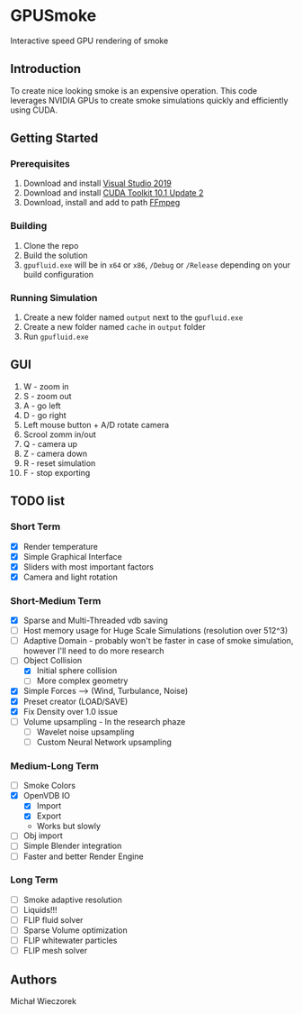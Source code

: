 # GPUSmoke

Interactive speed GPU rendering of smoke

## Introduction

To create nice looking smoke is an expensive operation. 
This code leverages NVIDIA GPUs to create smoke simulations quickly and efficiently using CUDA.

## Getting Started

### Prerequisites

1. Download and install [Visual Studio 2019](https://visualstudio.microsoft.com/vs/)
2. Download and install [CUDA Toolkit 10.1 Update 2](https://developer.nvidia.com/cuda-10.1-download-archive-update2)
3. Download, install and add to path [FFmpeg](https://www.ffmpeg.org/download.html)

### Building

1. Clone the repo
2. Build the solution
3. `gpufluid.exe` will be in `x64` or `x86`, `/Debug` or `/Release` depending on your build configuration

### Running Simulation
1. Create a new folder named `output` next to the `gpufluid.exe`
2. Create a new folder named `cache` in `output` folder
3. Run `gpufluid.exe`

## GUI
1. W - zoom in
2. S - zoom out
3. A - go left
4. D - go right
5. Left mouse button + A/D rotate camera
6. Scrool zomm in/out
7. Q - camera up
8. Z - camera down
9. R - reset simulation
10. F - stop exporting

## TODO list
### Short Term
* [x] Render temperature
* [x] Simple Graphical Interface
* [x] Sliders with most important factors
* [x] Camera and light rotation

### Short-Medium Term
* [x] Sparse and Multi-Threaded vdb saving
* [ ] Host memory usage for Huge Scale Simulations (resolution over 512^3)
* [ ] Adaptive Domain - probably won't be faster in case of smoke simulation, however I'll need to do more research
* [ ] Object Collision
    *[x] Initial sphere collision
    *[ ] More complex geometry
* [x] Simple Forces --> (Wind, Turbulance, Noise)
* [x] Preset creator (LOAD/SAVE)
* [x] Fix Density over 1.0 issue
* [ ] Volume upsampling - In the research phaze
    * [ ] Wavelet noise upsampling
    * [ ] Custom Neural Network upsampling

### Medium-Long Term
* [ ] Smoke Colors
* [x] OpenVDB IO
    * [x] Import
    * [x] Export
    * Works but slowly
* [ ] Obj import
* [ ] Simple Blender integration
* [ ] Faster and better Render Engine

### Long Term
* [ ] Smoke adaptive resolution
* [ ] Liquids!!!
* [ ] FLIP fluid solver
* [ ] Sparse Volume optimization
* [ ] FLIP whitewater particles
* [ ] FLIP mesh solver

## Authors

Michał Wieczorek
